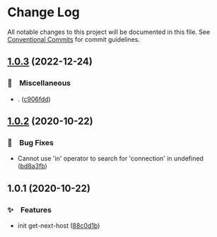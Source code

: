 # Change Log

All notable changes to this project will be documented in this file.
See [Conventional Commits](https://conventionalcommits.org) for commit guidelines.

## [1.0.3](https://github.com/bluelovers/ws-react/compare/@lazy-react/get-next-host@1.0.2...@lazy-react/get-next-host@1.0.3) (2022-12-24)



### 🔖　Miscellaneous

* . ([c906fdd](https://github.com/bluelovers/ws-react/commit/c906fdd6c200709740adfcc1ff6aec4b4b752189))



## [1.0.2](https://github.com/bluelovers/ws-react/compare/@lazy-react/get-next-host@1.0.1...@lazy-react/get-next-host@1.0.2) (2020-10-22)


### 🐛　Bug Fixes

* Cannot use 'in' operator to search for 'connection' in undefined ([bd8a3fb](https://github.com/bluelovers/ws-react/commit/bd8a3fb1cacc71e0b2af01919b821092551d0b90))





## 1.0.1 (2020-10-22)


### ✨　Features

* init get-next-host ([88c0d1b](https://github.com/bluelovers/ws-react/commit/88c0d1b0cf702efba638c9dc640805c1839f0117))
